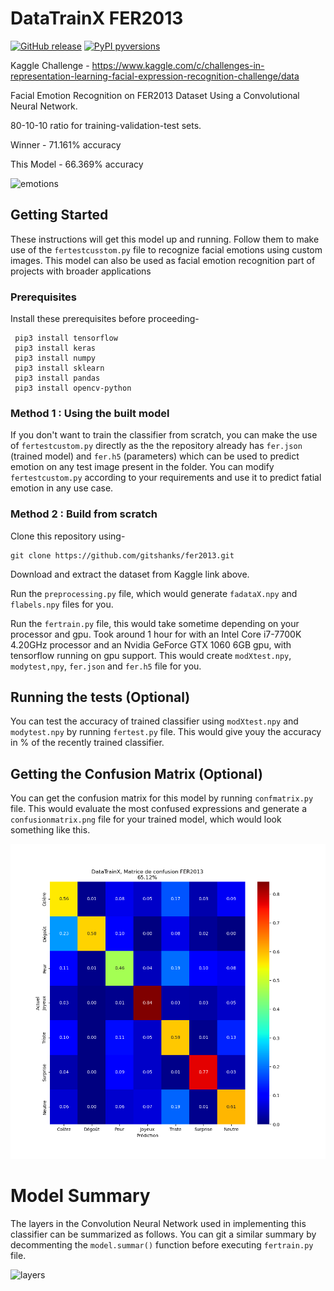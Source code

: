 # DataTrainX FER2013 

[![GitHub release](https://img.shields.io/static/v1?label=Release&message=v0.1.0-alpha&color=blue)](https://github.com/gitshanks/fer2013/releases)
[![PyPI pyversions](https://img.shields.io/static/v1?label=Python&message=3.6&color=green)](https://pypi.python.org/pypi/ansicolortags/)


Kaggle Challenge - https://www.kaggle.com/c/challenges-in-representation-learning-facial-expression-recognition-challenge/data

Facial Emotion Recognition on FER2013 Dataset Using a Convolutional Neural Network. 

80-10-10 ratio for training-validation-test sets.

Winner - 71.161% accuracy

This Model -  66.369% accuracy

![emotions](https://user-images.githubusercontent.com/28602282/48102098-ab737b80-e1e6-11e8-8541-517de2be0064.png)

## Getting Started

These instructions will get this model up and running. Follow them to make use of the `fertestcusstom.py` file to recognize facial emotions using custom images. This model can also be used as facial emotion recognition part of projects with broader applications

### Prerequisites
Install these prerequisites before proceeding-
```
 pip3 install tensorflow
 pip3 install keras
 pip3 install numpy
 pip3 install sklearn
 pip3 install pandas
 pip3 install opencv-python
```

### Method 1 : Using the built model 

If you don't want to train the classifier from scratch, you can make the use of `fertestcustom.py` directly as the the repository already has `fer.json` (trained model) and `fer.h5` (parameters) which can be used to predict emotion on any test image present in the folder. You can modify `fertestcustom.py` according to your requirements and use it to predict fatial emotion in any use case.

### Method 2 : Build from scratch
Clone this repository using-
```
git clone https://github.com/gitshanks/fer2013.git
```
Download and extract the dataset from Kaggle link above.

Run the `preprocessing.py` file, which would generate `fadataX.npy` and `flabels.npy` files for you.

Run the `fertrain.py` file,  this would take sometime depending on your processor and gpu. Took around 1 hour for with an Intel Core i7-7700K 4.20GHz processor and an Nvidia GeForce GTX 1060 6GB gpu, with tensorflow running on gpu support. This would create `modXtest.npy`, `modytest,npy`, `fer.json` and `fer.h5` file for you.

## Running the tests (Optional)

You can test the accuracy of trained classifier using `modXtest.npy` and `modytest.npy` by running `fertest.py` file. This would give youy the accuracy in % of the recently trained classifier.

## Getting the Confusion Matrix (Optional)

You can get the confusion matrix for this model by running `confmatrix.py` file. This would evaluate the most confused expressions and generate a `confusionmatrix.png` file for your trained model, which would look something like this.

![confusionmatrix](https://github.com/davy-blavette/DatatrainX/blob/main/dataset/fer2013/v1/accuracy/fer_best.png?raw=true)

# Model Summary

The layers in the Convolution Neural Network used in implementing this classifier can be summarized as follows. You can git a similar summary by decommenting the `model.summar()` function before executing `fertrain.py` file.

![layers](https://user-images.githubusercontent.com/28602282/48034278-f5435f80-e11b-11e8-8390-585e34fc18ae.png)
